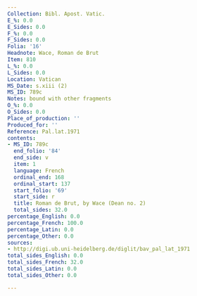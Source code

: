 ```yaml
---
Collection: Bibl. Apost. Vatic.
E_%: 0.0
E_Sides: 0.0
F_%: 0.0
F_Sides: 0.0
Folia: '16'
Headnote: Wace, Roman de Brut
Item: 810
L_%: 0.0
L_Sides: 0.0
Location: Vatican
MS_Date: s.xiii (2)
MS_ID: 789c
Notes: bound with other fragments
O_%: 0.0
O_Sides: 0.0
Place_of_production: ''
Produced_for: ''
Reference: Pal.lat.1971
contents:
- MS_ID: 789c
  end_folio: '84'
  end_side: v
  item: 1
  language: French
  ordinal_end: 168
  ordinal_start: 137
  start_folio: '69'
  start_side: r
  title: Roman de Brut, by Wace (Dean no. 2)
  total_sides: 32.0
percentage_English: 0.0
percentage_French: 100.0
percentage_Latin: 0.0
percentage_Other: 0.0
sources:
- http://digi.ub.uni-heidelberg.de/diglit/bav_pal_lat_1971
total_sides_English: 0.0
total_sides_French: 32.0
total_sides_Latin: 0.0
total_sides_Other: 0.0

---
```

